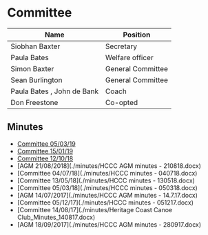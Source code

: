 # Committee #



|   Name   | Position |
|----------|----------|
| Siobhan Baxter | Secretary | 
| Paula Bates | Welfare officer |
| Simon Baxter | General Committee |
| Sean Burlington | General Committee |
| Paula Bates , John de Bank | Coach |
| Don Freestone | Co-opted | 



## Minutes ## 

 * [Committee 05/03/19](./minutes/general-committee-2019-03-05.md)
 * [Committee 15/01/19](./minutes/general-committee-2019-01-15.md)
 * [Committee 12/10/18](./minutes/general-committee-2018-10-11.md)
 * [AGM 21/08/2018](./minutes/HCCC AGM minutes - 210818.docx)
 * [Committee 04/07/18](./minutes/HCCC minutes - 040718.docx)
 * [Committee 13/05/18](./minutes/HCCC minutes - 130518.docx)
 * [Committee 05/03/18](./minutes/HCCC minutes - 050318.docx)
 * [AGM 14/07/2017](./minutes/HCCC AGM minutes - 14.7.17.docx)
 * [Committee 05/12/17](./minutes/HCCC minutes - 051217.docx)
 * [Committee 14/08/17](./minutes/Heritage Coast Canoe Club_Minutes_140817.docx)
 * [AGM 18/09/2017](./minutes/HCCC AGM minutes - 280917.docx)

